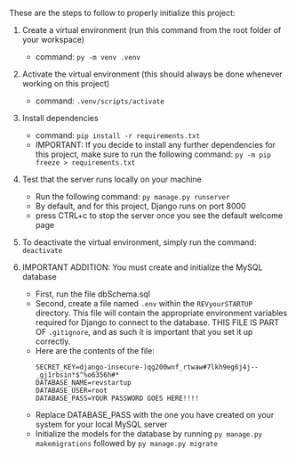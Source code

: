 These are the steps to follow to properly initialize this project:

1. Create a virtual environment (run this command from the root folder of your workspace)

   - command: `py -m venv .venv`

2. Activate the virtual environment (this should always be done whenever working on this project)

   - command: `.venv/scripts/activate`

3. Install dependencies

   - command: `pip install -r requirements.txt`
   - IMPORTANT: If you decide to install any further dependencies for this project, make sure
     to run the following command: `py -m pip freeze > requirements.txt`

4. Test that the server runs locally on your machine

   - Run the following command: `py manage.py runserver`
   - By default, and for this project, Django runs on port 8000
   - press CTRL+c to stop the server once you see the default welcome page

5. To deactivate the virtual environment, simply run the command: `deactivate`

6. IMPORTANT ADDITION: You must create and initialize the MySQL database
   - First, run the file dbSchema.sql
   - Second, create a file named `.env` within the `REVyourSTARTUP` directory. This file will contain the appropriate environment variables required for Django to connect to the database. THIS FILE IS PART OF `.gitignore`, and as such it is important that you set it up correctly.
   - Here are the contents of the file:
     ```
     SECRET_KEY=django-insecure-)qg200wnf_rtwaw#7lkh9eg6j4j--_gj1rbsin*$^%o6356h#*
     DATABASE_NAME=revstartup
     DATABASE_USER=root
     DATABASE_PASS=YOUR PASSWORD GOES HERE!!!!
     ```
   - Replace DATABASE_PASS with the one you have created on your system for your local MySQL server
   - Initialize the models for the database by running `py manage.py makemigrations` followed by `py manage.py migrate`
